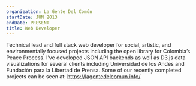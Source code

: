 ```yaml
---
organization: La Gente Del Común
startDate: JUN 2013
endDate: PRESENT
title: Web Developer
---
```


Technical lead and full stack web developer for social, artistic, and environmentally focused projects including the open library for Colombia’s Peace Process. I’ve developed JSON API backends as well as D3.js data visualizations for several clients including Universidad de los Andes and Fundación para la Libertad de Prensa. Some of our recently completed projects can be seen at: https://lagentedelcomun.info/
